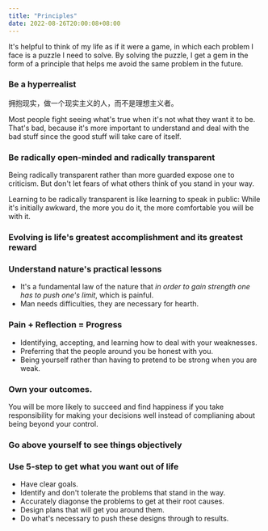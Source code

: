 ```yaml
---
title: "Principles"
date: 2022-08-26T20:00:08+08:00
---
```


It's helpful to think of my life as if it were a game, in which each problem I face is a puzzle I need to solve. By solving the puzzle, I get a gem in the form of a principle that helps me avoid the same problem in the future.

### Be a hyperrealist

拥抱现实，做一个现实主义的人，而不是理想主义者。

Most people fight seeing what's true when it's not what they want it to be. That's bad, because it's more important to understand and deal with the bad stuff since the good stuff will take care of itself.

### Be radically open-minded and radically transparent

Being radically transparent rather than more guarded expose one to criticism. But don't let fears of what others think of you stand in your way.

Learning to be radically transparent is like learning to speak in public: While it's initially awkward, the more you do it, the more comfortable you will be with it.

### Evolving is life's greatest accomplishment and its greatest reward

### Understand nature's practical lessons

- It's a fundamental law of the nature that *in order to gain strength one has to push one's limit*, which is painful.
- Man needs difficulties, they are necessary for hearth.

### Pain + Reflection = Progress

- Identifying, accepting, and learning how to deal with your weaknesses.
- Preferring that the people around you be honest with you.
- Being yourself rather than having to pretend to be strong when you are weak.

### Own your outcomes.
You will be more likely to succeed and find happiness if you take responsibility for making your decisions well instead of complianing about being beyond your control.

### Go above yourself to see things objectively

### Use 5-step to get what you want out of life
- Have clear goals.
- Identify and don't tolerate the problems that stand in the way.
- Accurately diagonse the problems to get at their root causes.
- Design plans that will get you around them.
- Do what's necessary to push these designs through to results.